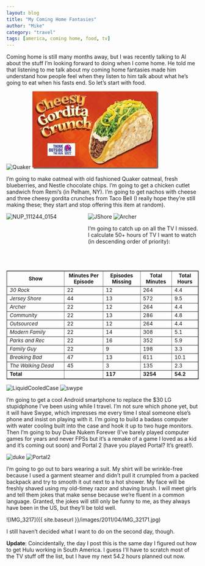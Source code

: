 ```yaml
---
layout: blog
title: "My Coming Home Fantasies"
author: "Mike"
category: "travel"
tags: [america, coming home, food, tv]
---
```


Coming home is still many months away, but I was recently talking to Al about the stuff I’m looking forward to doing when I come home. He told me that listening to me talk about my coming home fantasies made him understand how people feel when they listen to him talk about what he’s going to eat when his fasts end. So let’s start with food.

<p><img src="{{ site.baseurl }}/images/2011/04/Quaker.jpg" alt="Quaker" style="display:inline;">
	<a href="{{ site.baseurl }}/images/2011/04/GorditaCrunch.jpg" style="display: inline;"><img src="/images/2011/04/GorditaCrunch_thumb.jpg" alt="GorditaCrunch" style="display: inline;"></a>
</p>

I’m going to make oatmeal with old fashioned Quaker oatmeal, fresh blueberries, and Nestle chocolate chips. I’m going to get a chicken cutlet sandwich from Remi’s (in Pelham, NY). I’m going to get nachos with cheese and three cheesy gordita crunches from Taco Bell (I really hope they’re still making these; they start and stop offering this item at random).

<p>
	<img style="display: inline; float: left;" title="NUP_111244_0154" src="{{ site.baseurl }}/images/2011/04/30_Rock.jpg" alt="NUP_111244_0154" width="214" height="150" align="left">
</p>
<p>
	<img style="display: inline;" title="JShore" src="{{ site.baseurl }}/images/2011/04/JShore.jpg" alt="JShore" width="202" height="150">
	<img style="display: inline;" title="Archer" src="{{ site.baseurl }}/images/2011/04/Archer.jpg" alt="Archer" width="211" height="151"></p>

I’m going to catch up on all the TV I missed. I calculate 50+ hours of TV I want to watch (in descending order of priority):

<table style="font-size: 10pt;" border="1">
	<tbody>
		<tr>
			<th width="30%">Show</th>
			<th>Minutes Per Episode</th>
			<th>Episodes Missing</th>
			<th>Total Minutes</th>
			<th>Total Hours</th>
		</tr>
		<tr>
			<td><em>30 Rock</em></td>
			<td>22</td>
			<td>12</td>
			<td>264</td>
			<td>4.4</td>
		</tr>
		<tr>
			<td><em>Jersey Shore</em></td>
			<td>44</td>
			<td>13</td>
			<td>572</td>
			<td>9.5</td>
		</tr>
		<tr>
			<td><em>Archer</em></td>
			<td>22</td>
			<td>12</td>
			<td>264</td>
			<td>4.4</td>
		</tr>
		<tr>
			<td><em>Community</em></td>
			<td>22</td>
			<td>13</td>
			<td>286</td>
			<td>4.8</td>
		</tr>
		<tr>
			<td><em>Outsourced</em></td>
			<td>22</td>
			<td>12</td>
			<td>264</td>
			<td>4.4</td>
		</tr>
		<tr>
			<td><em>Modern Family</em></td>
			<td>22</td>
			<td>14</td>
			<td>308</td>
			<td>5.1</td>
		</tr>
		<tr>
			<td><em>Parks and Rec</em></td>
			<td>22</td>
			<td>16</td>
			<td>352</td>
			<td>5.9</td>
		</tr>
		<tr>
			<td><em>Family Guy</em></td>
			<td>22</td>
			<td>9</td>
			<td>198</td>
			<td>3.3</td>
		</tr>
		<tr>
			<td><em>Breaking Bad</em></td>
			<td>47</td>
			<td>13</td>
			<td>611</td>
			<td>10.1</td>
		</tr>
		<tr>
			<td><em>The Walking Dead</em></td>
			<td>45</td>
			<td>3</td>
			<td>135</td>
			<td>2.3</td>
		</tr>
		<tr style="font-weight: bold;">
			<td>Total</td>
			<td></td>
			<td>117</td>
			<td>3254</td>
			<td>54.2</td>
		</tr>
	</tbody>
</table>

<p>
	<img style="display: inline;" title="LiquidCooledCase" src="{{ site.baseurl }}/images/2011/04/LiquidCooledCase.jpg" alt="LiquidCooledCase">
	<img style="display: inline;" title="swype" src="{{ site.baseurl }}/images/2011/04/swype.jpg" alt="swype">
</p>

I’m going to get a cool Android smartphone to replace the $30 LG stupidphone I’ve been using while I travel. I’m not sure which phone yet, but it will have Swype, which impresses me every time I steal someone else’s phone and insist on playing with it. I’m going to build a badass computer with water cooling built into the case and hook it up to two huge monitors. Then I’m going to buy Duke Nukem Forever (I’ve barely played computer games for years and never FPSs but it’s a remake of a game I loved as a kid and it’s coming out soon) and Portal 2 (have you played Portal? It’s great!).

<p>
	<img style="display: inline;" title="duke" src="{{ site.baseurl }}/images/2011/04/duke.jpg" alt="duke">
	<img style="display: inline;" title="Portal2" src="{{ site.baseurl }}/images/2011/04/Portal2.jpg" alt="Portal2">
</p>

I’m going to go out to bars wearing a suit. My shirt will be wrinkle-free because I used a garment steamer and didn’t pull it crumpled from a packed backpack and try to smooth it out next to a hot shower. My face will be freshly shaved using my old-timey razor and shaving brush. I will meet girls and tell them jokes that make sense because we’re fluent in a common language. Granted, the jokes will still only be funny to me, as they always have been in the US, but they’ll be told well.

![IMG_3217]({{ site.baseurl }}/images/2011/04/IMG_32171.jpg)

I still haven’t decided what I want to do on the second day, though.

**Update**: Coincidentally, the day I post this is the same day I figured out how to get Hulu working in South America. I guess I'll have to scratch most of the TV stuff off the list, but I have my next 54.2 hours planned out now.